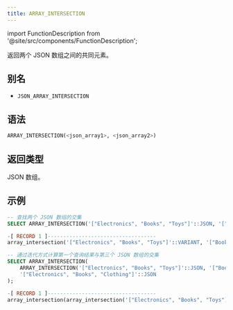 ```yaml
---
title: ARRAY_INTERSECTION
---
```

import FunctionDescription from '@site/src/components/FunctionDescription';

<FunctionDescription description="引入或更新于：v1.2.762"/>

返回两个 JSON 数组之间的共同元素。

## 别名

- `JSON_ARRAY_INTERSECTION`

## 语法

```sql
ARRAY_INTERSECTION(<json_array1>, <json_array2>)
```

## 返回类型

JSON 数组。

## 示例

```sql
-- 查找两个 JSON 数组的交集
SELECT ARRAY_INTERSECTION('["Electronics", "Books", "Toys"]'::JSON, '["Books", "Fashion", "Electronics"]'::JSON);

-[ RECORD 1 ]-----------------------------------
array_intersection('["Electronics", "Books", "Toys"]'::VARIANT, '["Books", "Fashion", "Electronics"]'::VARIANT): ["Electronics","Books"]

-- 通过迭代方式计算第一个查询结果与第三个 JSON 数组的交集
SELECT ARRAY_INTERSECTION(
    ARRAY_INTERSECTION('["Electronics", "Books", "Toys"]'::JSON, '["Books", "Fashion", "Electronics"]'::JSON),
    '["Electronics", "Books", "Clothing"]'::JSON
);

-[ RECORD 1 ]-----------------------------------
array_intersection(array_intersection('["Electronics", "Books", "Toys"]'::VARIANT, '["Books", "Fashion", "Electronics"]'::VARIANT), '["Electronics", "Books", "Clothing"]'::VARIANT): ["Electronics","Books"]
```